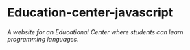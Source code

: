 # Education-center-javascript
<h6>A website for an Educational Center where students can learn programming languages.</h6>
